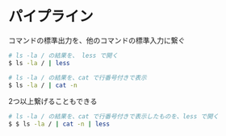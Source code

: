 # パイプライン

コマンドの標準出力を、他のコマンドの標準入力に繋ぐ

```bash
# ls -la / の結果を、 less で開く
$ ls -la / | less
```

```bash
# ls -la / の結果を、cat で行番号付きで表示
$ ls -la / | cat -n
```

2つ以上繋げることもできる

```bash
# ls -la / の結果を、cat で行番号付きで表示したものを、less で開く
$ $ ls -la / | cat -n | less
```
